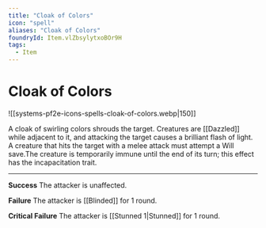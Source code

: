 ```yaml
---
title: "Cloak of Colors"
icon: "spell"
aliases: "Cloak of Colors"
foundryId: Item.vlZbsylytxoBOr9H
tags:
  - Item
---
```


# Cloak of Colors
![[systems-pf2e-icons-spells-cloak-of-colors.webp|150]]

A cloak of swirling colors shrouds the target. Creatures are [[Dazzled]] while adjacent to it, and attacking the target causes a brilliant flash of light. A creature that hits the target with a melee attack must attempt a Will save.The creature is temporarily immune until the end of its turn; this effect has the incapacitation trait.

* * *

**Success** The attacker is unaffected.

**Failure** The attacker is [[Blinded]] for 1 round.

**Critical Failure** The attacker is [[Stunned 1|Stunned]] for 1 round.
